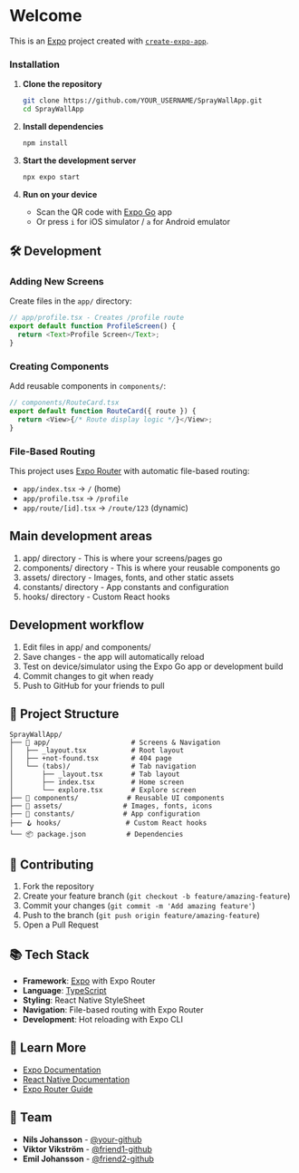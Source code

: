 # Welcome

This is an [Expo](https://expo.dev) project created with [`create-expo-app`](https://www.npmjs.com/package/create-expo-app).

### Installation

1. **Clone the repository**
   ```bash
   git clone https://github.com/YOUR_USERNAME/SprayWallApp.git
   cd SprayWallApp
   ```

2. **Install dependencies**
   ```bash
   npm install
   ```

3. **Start the development server**
   ```bash
   npx expo start
   ```

4. **Run on your device**
   - Scan the QR code with [Expo Go](https://expo.dev/go) app
   - Or press `i` for iOS simulator / `a` for Android emulator

## 🛠️ Development

### Adding New Screens
Create files in the `app/` directory:
```typescript
// app/profile.tsx - Creates /profile route
export default function ProfileScreen() {
  return <Text>Profile Screen</Text>;
}
```

### Creating Components
Add reusable components in `components/`:
```typescript
// components/RouteCard.tsx
export default function RouteCard({ route }) {
  return <View>{/* Route display logic */}</View>;
}
```

### File-Based Routing
This project uses [Expo Router](https://docs.expo.dev/router/introduction/) with automatic file-based routing:
- `app/index.tsx` → `/` (home)
- `app/profile.tsx` → `/profile`
- `app/route/[id].tsx` → `/route/123` (dynamic)

## Main development areas

1. app/ directory - This is where your screens/pages go
2. components/ directory - This is where your reusable components go
3. assets/ directory - Images, fonts, and other static assets
4. constants/ directory - App constants and configuration
5. hooks/ directory - Custom React hooks

## Development workflow

1. Edit files in app/ and components/
2. Save changes - the app will automatically reload
3. Test on device/simulator using the Expo Go app or development build
4. Commit changes to git when ready
5. Push to GitHub for your friends to pull

## 📁 Project Structure

```
SprayWallApp/
├── 📱 app/                    # Screens & Navigation
│   ├── _layout.tsx           # Root layout
│   ├── +not-found.tsx        # 404 page
│   └── (tabs)/               # Tab navigation
│       ├── _layout.tsx       # Tab layout
│       ├── index.tsx         # Home screen
│       └── explore.tsx       # Explore screen
├── 🧩 components/            # Reusable UI components
├── 🎨 assets/               # Images, fonts, icons
├── 🔧 constants/            # App configuration
├── 🪝 hooks/                # Custom React hooks
└── 📦 package.json          # Dependencies
```

## 🤝 Contributing

1. Fork the repository
2. Create your feature branch (`git checkout -b feature/amazing-feature`)
3. Commit your changes (`git commit -m 'Add amazing feature'`)
4. Push to the branch (`git push origin feature/amazing-feature`)
5. Open a Pull Request

## 📚 Tech Stack

- **Framework**: [Expo](https://expo.dev) with Expo Router
- **Language**: [TypeScript](https://www.typescriptlang.org)
- **Styling**: React Native StyleSheet
- **Navigation**: File-based routing with Expo Router
- **Development**: Hot reloading with Expo CLI

## 📖 Learn More

- [Expo Documentation](https://docs.expo.dev/)
- [React Native Documentation](https://reactnative.dev/docs/getting-started)
- [Expo Router Guide](https://docs.expo.dev/router/introduction/)

## 👥 Team

- **Nils Johansson** - [@your-github](https://github.com/nisselol)
- **Viktor Vikström** - [@friend1-github](https://github.com/viktorvikstrom)
- **Emil Johansson** - [@friend2-github](https://github.com/emilempe)

